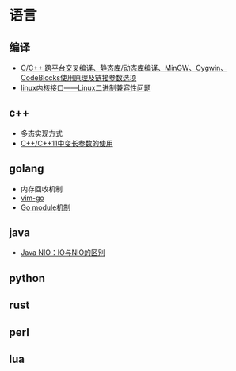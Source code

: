 # 语言

## 编译

- [C/C++ 跨平台交叉编译、静态库/动态库编译、MinGW、Cygwin、CodeBlocks使用原理及链接参数选项](https://www.cnblogs.com/LittleHann/p/3980364.html)
- [linux内核接口——Linux二进制兼容性问题](https://blog.csdn.net/ljy1988123/article/details/53785246)

## c++

- 多态实现方式
- [C++/C++11中变长参数的使用](https://blog.csdn.net/fengbingchun/article/details/78483471)

## golang

- 内存回收机制
- [vim-go](vimgo.md)
- [Go module机制](https://blog.csdn.net/zhangxiangui40542/article/details/88303406)

## java

- [Java NIO：IO与NIO的区别](https://www.cnblogs.com/xiaoxi/p/6576588.html)

## python

## rust

## perl

## lua
